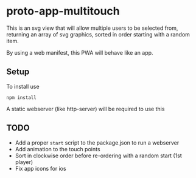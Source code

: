 # proto-app-multitouch

This is an svg view that will allow multiple users to be selected from,
returning an array of svg graphics, sorted in order starting with a random item. 

By using a web manifest, this PWA will behave like an app.

## Setup

To install use

```
npm install
```

A static webserver (like http-server) will be required to use this

## TODO

* Add a proper `start` script to the package.json to run a webserver
* Add animation to the touch points
* Sort in clockwise order before re-ordering with a random start (1st player)
* Fix app icons for ios
